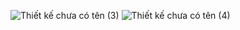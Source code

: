 ![Thiết kế chưa có tên (3)](https://github.com/HoaQuyingVN/communities/assets/126839568/800ffa57-80b4-4333-bff2-ca32ff4ea51a)
![Thiết kế chưa có tên (4)](https://github.com/HoaQuyingVN/communities/assets/126839568/09fdddca-dad7-4b7f-8e78-ef91d9c21b82)
